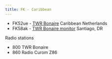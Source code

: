 ```yaml
---
title: FK - Caribbean
---
```


* FK52ue - [TWR Bonaire](http://bonaire.twrmon.net:8073/) Caribbean Netherlands
* FK58ak - [TWR Bonaire monitor](http://dr.twrmon.net:8073/) Santiago, DR

Radio stations

* 800 TWR Bonaire
* 860 Radio Curom Z86
